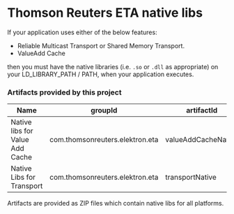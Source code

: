 # Thomson Reuters ETA native libs


If your application uses either of the below features:

* Reliable Multicast Transport or Shared Memory Transport. 
* ValueAdd Cache

then you must have the native libraries (i.e. `.so` or `.dll` as appropriate) on your LD_LIBRARY_PATH / PATH, when your application executes.




### Artifacts provided by this project

| Name | groupId | artifactId
| -- | -- | --
| Native libs for Value Add Cache | com.thomsonreuters.elektron.eta | valueAddCacheNative
| Native Libs for Transport | com.thomsonreuters.elektron.eta | transportNative

Artifacts are provided as ZIP files which contain native libs for all platforms.